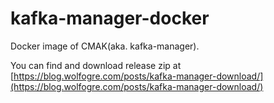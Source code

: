 # kafka-manager-docker

Docker image of CMAK(aka. kafka-manager).

You can find and download release zip at [https://blog.wolfogre.com/posts/kafka-manager-download/](https://blog.wolfogre.com/posts/kafka-manager-download/)
